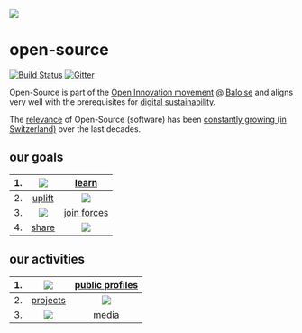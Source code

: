 ![](https://upload.wikimedia.org/wikipedia/commons/thumb/c/c0/Icon_Digitale_Nachhaltigkeit_Farbig.svg/240px-Icon_Digitale_Nachhaltigkeit_Farbig.svg.png)

# open-source
[![Build Status](https://travis-ci.org/baloise/open-source.svg?branch=master)](https://travis-ci.org/baloise/open-source)
[![Gitter](https://img.shields.io/gitter/room/baloise/Lobby.svg)](https://gitter.im/baloise/Lobby)

Open-Source is part of the [Open Innovation movement](https://www.inside-it.ch/articles/51129) @ [Baloise](https://www.baloise.com) and aligns very well with the prerequisites for [digital sustainability](https://de.wikipedia.org/wiki/Digitale_Nachhaltigkeit).

The [relevance](http://opensourcesurvey.org/2017/#overview) of Open-Source (software) has been [constantly growing (in Switzerland)](https://oss-studie.ch) over the last decades. 

## our goals

|1.| ![](https://upload.wikimedia.org/wikipedia/commons/thumb/3/3c/Icon_DINA_Voraussetzungen_Digitale_Nachhaltigkeit_06_Geteiltes_Wissen_Farbig.svg/200px-Icon_DINA_Voraussetzungen_Digitale_Nachhaltigkeit_06_Geteiltes_Wissen_Farbig.svg.png) | [learn](docs/md/goals/learn.md) |
|--|:--------------------------------------------------------:|:-------------------------------------------------------:|
|2.| [uplift](docs/md/goals/uplift.md) | ![](https://upload.wikimedia.org/wikipedia/commons/thumb/b/b3/Icon_DINA_Voraussetzungen_Digitale_Nachhaltigkeit_07_Partizipationskultur_Farbig.svg/200px-Icon_DINA_Voraussetzungen_Digitale_Nachhaltigkeit_07_Partizipationskultur_Farbig.svg.png) |
|3.| ![](https://upload.wikimedia.org/wikipedia/commons/thumb/2/24/Icon_DINA_Voraussetzungen_Digitale_Nachhaltigkeit_08_Faire_F%C3%BChrungsstrukturen_Farbig.svg/200px-Icon_DINA_Voraussetzungen_Digitale_Nachhaltigkeit_08_Faire_F%C3%BChrungsstrukturen_Farbig.svg.png) | [join forces](docs/md/goals/join.md) |
|4.| [share](docs/md/goals/share.md) | ![](https://upload.wikimedia.org/wikipedia/commons/thumb/2/2d/Icon_DINA_Voraussetzungen_Digitale_Nachhaltigkeit_10_Beitrag_Zur_Nachhaltigen_Entwicklung_Farbig.svg/200px-Icon_DINA_Voraussetzungen_Digitale_Nachhaltigkeit_10_Beitrag_Zur_Nachhaltigen_Entwicklung_Farbig.svg.png) |

## our activities
|1. | ![](https://upload.wikimedia.org/wikipedia/commons/thumb/5/51/Icon_DINA_Voraussetzungen_Digitale_Nachhaltigkeit_04_Verteilte_Standorte_Farbig.svg/200px-Icon_DINA_Voraussetzungen_Digitale_Nachhaltigkeit_04_Verteilte_Standorte_Farbig.svg.png) | [public profiles](docs/md/activities/profiles.md) |
|--|:--------------------------------------------------------:|:-------------------------------------------------------:|
|2.| [projects](docs/md/activities/projects.md) | ![](https://upload.wikimedia.org/wikipedia/commons/thumb/8/83/Icon_DINA_Schwerpunkte_Parldigi_05_Open_Content_Farbig.svg/200px-Icon_DINA_Schwerpunkte_Parldigi_05_Open_Content_Farbig.svg.png) |
|3.| ![](https://upload.wikimedia.org/wikipedia/commons/thumb/5/5d/Icon_DINA_Schwerpunkte_Parldigi_06_Open_Internet_Farbig.svg/200px-Icon_DINA_Schwerpunkte_Parldigi_06_Open_Internet_Farbig.svg.png) | [media](docs/md/activities/media.md) |
